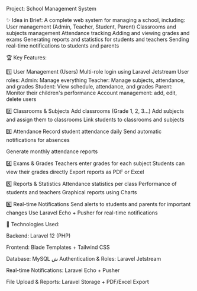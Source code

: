 Project: School Management System

✨ Idea in Brief:
A complete web system for managing a school, including:
User management (Admin, Teacher, Student, Parent)
Classrooms and subjects management
Attendance tracking
Adding and viewing grades and exams
Generating reports and statistics for students and teachers
Sending real-time notifications to students and parents

🏆 Key Features:

1️⃣ User Management (Users)
Multi-role login using Laravel Jetstream
User roles:
Admin: Manage everything
Teacher: Manage subjects, attendance, and grades
Student: View schedule, attendance, and grades
Parent: Monitor their children's performance
Account management: add, edit, delete users

2️⃣ Classrooms & Subjects
Add classrooms (Grade 1, 2, 3…)
Add subjects and assign them to classrooms
Link students to classrooms and subjects

3️⃣ Attendance
Record student attendance daily
Send automatic notifications for absences

Generate monthly attendance reports

4️⃣ Exams & Grades
Teachers enter grades for each subject
Students can view their grades directly
Export reports as PDF or Excel

5️⃣ Reports & Statistics
Attendance statistics per class
Performance of students and teachers
Graphical reports using Charts

6️⃣ Real-time Notifications
Send alerts to students and parents for important changes
Use Laravel Echo + Pusher for real-time notifications

🔧 Technologies Used:

Backend: Laravel 12 (PHP)

Frontend: Blade Templates + Tailwind CSS

Database: MySQL
ش
Authentication & Roles: Laravel Jetstream

Real-time Notifications: Laravel Echo + Pusher

File Upload & Reports: Laravel Storage + PDF/Excel Export
